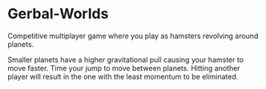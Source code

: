 # Gerbal-Worlds
Competitive multiplayer game where you play as hamsters revolving around planets. 

Smaller planets have a higher gravitational pull causing your hamster to move faster. Time your jump to move between planets. 
Hitting another player will result in the one with the least momentum to be eliminated.
